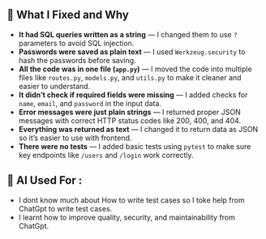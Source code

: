 ## 🔧 What I Fixed and Why

- **It had SQL queries written as a string** — I changed them to use `?` parameters to avoid SQL injection.
- **Passwords were saved as plain text** — I used `Werkzeug.security` to hash the passwords before saving.
- **All the code was in one file (`app.py`)** — I moved the code into multiple files like `routes.py`, `models.py`, and `utils.py` to make it cleaner and easier to understand.
- **It didn’t check if required fields were missing** — I added checks for `name`, `email`, and `password` in the input data.
- **Error messages were just plain strings** — I returned proper JSON messages with correct HTTP status codes like 200, 400, and 404.
- **Everything was returned as text** — I changed it to return data as JSON so it’s easier to use with frontend.
- **There were no tests** — I added basic tests using `pytest` to make sure key endpoints like `/users` and `/login` work correctly.

## 🤖 AI Used For : 

- I dont know much about How to write test cases so I toke help from ChatGpt to write test cases.
- I learnt how to improve quality, security, and maintainability from ChatGpt.
